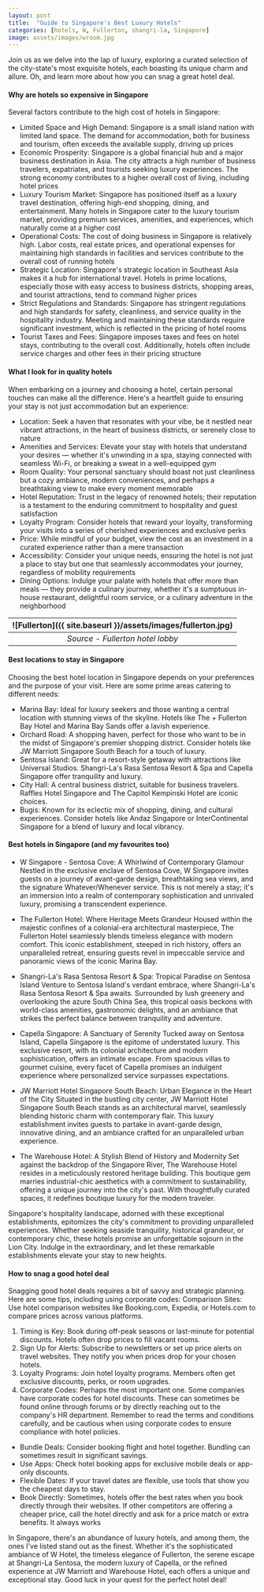```yaml
---
layout: post
title:  "Guide to Singapore's Best Luxury Hotels"
categories: [hotels, W, Fullerton, shangri-la, Singapore]
image: assets/images/wroom.jpg
---
```


Join us as we delve into the lap of luxury, exploring a curated selection of the city-state's most exquisite hotels, each boasting its unique charm and allure. Oh, and learn more about how you can snag a great hotel deal.

#### Why are hotels so expensive in Singapore

Several factors contribute to the high cost of hotels in Singapore:
+ Limited Space and High Demand: Singapore is a small island nation with limited land space. The demand for accommodation, both for business and tourism, often exceeds the available supply, driving up prices
+ Economic Prosperity: Singapore is a global financial hub and a major business destination in Asia. The city attracts a high number of business travelers, expatriates, and tourists seeking luxury experiences. The strong economy contributes to a higher overall cost of living, including hotel prices
+ Luxury Tourism Market: Singapore has positioned itself as a luxury travel destination, offering high-end shopping, dining, and entertainment. Many hotels in Singapore cater to the luxury tourism market, providing premium services, amenities, and experiences, which naturally come at a higher cost
+ Operational Costs: The cost of doing business in Singapore is relatively high. Labor costs, real estate prices, and operational expenses for maintaining high standards in facilities and services contribute to the overall cost of running hotels
+ Strategic Location: Singapore's strategic location in Southeast Asia makes it a hub for international travel. Hotels in prime locations, especially those with easy access to business districts, shopping areas, and tourist attractions, tend to command higher prices
+ Strict Regulations and Standards: Singapore has stringent regulations and high standards for safety, cleanliness, and service quality in the hospitality industry. Meeting and maintaining these standards require significant investment, which is reflected in the pricing of hotel rooms
+ Tourist Taxes and Fees: Singapore imposes taxes and fees on hotel stays, contributing to the overall cost. Additionally, hotels often include service charges and other fees in their pricing structure

#### What I look for in quality hotels

When embarking on a journey and choosing a hotel, certain personal touches can make all the difference. Here's a heartfelt guide to ensuring your stay is not just accommodation but an experience:
+ Location: Seek a haven that resonates with your vibe, be it nestled near vibrant attractions, in the heart of business districts, or serenely close to nature
+ Amenities and Services: Elevate your stay with hotels that understand your desires — whether it's unwinding in a spa, staying connected with seamless Wi-Fi, or breaking a sweat in a well-equipped gym
+ Room Quality: Your personal sanctuary should boast not just cleanliness but a cozy ambiance, modern conveniences, and perhaps a breathtaking view to make every moment memorable
+ Hotel Reputation: Trust in the legacy of renowned hotels; their reputation is a testament to the enduring commitment to hospitality and guest satisfaction
+ Loyalty Program: Consider hotels that reward your loyalty, transforming your visits into a series of cherished experiences and exclusive perks
+ Price: While mindful of your budget, view the cost as an investment in a curated experience rather than a mere transaction
+ Accessibility: Consider your unique needs, ensuring the hotel is not just a place to stay but one that seamlessly accommodates your journey, regardless of mobility requirements
+ Dining Options: Indulge your palate with hotels that offer more than meals — they provide a culinary journey, whether it's a sumptuous in-house restaurant, delightful room service, or a culinary adventure in the neighborhood

| ![Fullerton]({{ site.baseurl }}/assets/images/fullerton.jpg)
|:--:| 
|  *Source - Fullerton hotel lobby*  |

#### Best locations to stay in Singapore

Choosing the best hotel location in Singapore depends on your preferences and the purpose of your visit. Here are some prime areas catering to different needs:
+ Marina Bay: Ideal for luxury seekers and those wanting a central location with stunning views of the skyline. Hotels like The + Fullerton Bay Hotel and Marina Bay Sands offer a lavish experience.
+ Orchard Road: A shopping haven, perfect for those who want to be in the midst of Singapore's premier shopping district. Consider hotels like JW Marriott Singapore South Beach for a touch of luxury.
+ Sentosa Island: Great for a resort-style getaway with attractions like Universal Studios. Shangri-La's Rasa Sentosa Resort & Spa and Capella Singapore offer tranquility and luxury.
+ City Hall: A central business district, suitable for business travelers. Raffles Hotel Singapore and The Capitol Kempinski Hotel are iconic choices.
+ Bugis: Known for its eclectic mix of shopping, dining, and cultural experiences. Consider hotels like Andaz Singapore or InterContinental Singapore for a blend of luxury and local vibrancy.

#### Best hotels in Singapore (and my favourites too)

+ W Singapore - Sentosa Cove: A Whirlwind of Contemporary Glamour
Nestled in the exclusive enclave of Sentosa Cove, W Singapore invites guests on a journey of avant-garde design, breathtaking sea views, and the signature Whatever/Whenever service. This is not merely a stay; it's an immersion into a realm of contemporary sophistication and unrivaled luxury, promising a transcendent experience.

+ The Fullerton Hotel: Where Heritage Meets Grandeur
Housed within the majestic confines of a colonial-era architectural masterpiece, The Fullerton Hotel seamlessly blends timeless elegance with modern comfort. This iconic establishment, steeped in rich history, offers an unparalleled retreat, ensuring guests revel in impeccable service and panoramic views of the iconic Marina Bay.

+ Shangri-La's Rasa Sentosa Resort & Spa: Tropical Paradise on Sentosa Island
Venture to Sentosa Island's verdant embrace, where Shangri-La's Rasa Sentosa Resort & Spa awaits. Surrounded by lush greenery and overlooking the azure South China Sea, this tropical oasis beckons with world-class amenities, gastronomic delights, and an ambiance that strikes the perfect balance between tranquility and adventure.

+ Capella Singapore: A Sanctuary of Serenity
Tucked away on Sentosa Island, Capella Singapore is the epitome of understated luxury. This exclusive resort, with its colonial architecture and modern sophistication, offers an intimate escape. From spacious villas to gourmet cuisine, every facet of Capella promises an indulgent experience where personalized service surpasses expectations.

+ JW Marriott Hotel Singapore South Beach: Urban Elegance in the Heart of the City
Situated in the bustling city center, JW Marriott Hotel Singapore South Beach stands as an architectural marvel, seamlessly blending historic charm with contemporary flair. This luxury establishment invites guests to partake in avant-garde design, innovative dining, and an ambiance crafted for an unparalleled urban experience.
+ The Warehouse Hotel: A Stylish Blend of History and Modernity
Set against the backdrop of the Singapore River, The Warehouse Hotel resides in a meticulously restored heritage building. This boutique gem marries industrial-chic aesthetics with a commitment to sustainability, offering a unique journey into the city's past. With thoughtfully curated spaces, it redefines boutique luxury for the modern traveler.

Singapore's hospitality landscape, adorned with these exceptional establishments, epitomizes the city's commitment to providing unparalleled experiences. Whether seeking seaside tranquility, historical grandeur, or contemporary chic, these hotels promise an unforgettable sojourn in the Lion City. Indulge in the extraordinary, and let these remarkable establishments elevate your stay to new heights.

#### How to snag a good hotel deal

Snagging good hotel deals requires a bit of savvy and strategic planning. Here are some tips, including using corporate codes:
Comparison Sites: Use hotel comparison websites like Booking.com, Expedia, or Hotels.com to compare prices across various platforms.

1. Timing is Key: Book during off-peak seasons or last-minute for potential discounts. Hotels often drop prices to fill vacant rooms.
2. Sign Up for Alerts: Subscribe to newsletters or set up price alerts on travel websites. They notify you when prices drop for your chosen hotels.
3. Loyalty Programs: Join hotel loyalty programs. Members often get exclusive discounts, perks, or room upgrades.
4. Corporate Codes: Perhaps the most important one. Some companies have corporate codes for hotel discounts. These can sometimes be found online through forums or by directly reaching out to the company's HR department. Remember to read the terms and conditions carefully, and be cautious when using corporate codes to ensure compliance with hotel policies.
+ Bundle Deals: Consider booking flight and hotel together. Bundling can sometimes result in significant savings.
+ Use Apps: Check hotel booking apps for exclusive mobile deals or app-only discounts.
+ Flexible Dates: If your travel dates are flexible, use tools that show you the cheapest days to stay.
+ Book Directly: Sometimes, hotels offer the best rates when you book directly through their websites. If other competitors are offering a cheaper price, call the hotel directly and ask for a price match or extra benefits. It always works

In Singapore, there's an abundance of luxury hotels, and among them, the ones I've listed stand out as the finest. Whether it's the sophisticated ambiance of W Hotel, the timeless elegance of Fullerton, the serene escape at Shangri-La Sentosa, the modern luxury of Capella, or the refined experience at JW Marriott and Warehouse Hotel, each offers a unique and exceptional stay. Good luck in your quest for the perfect hotel deal!
